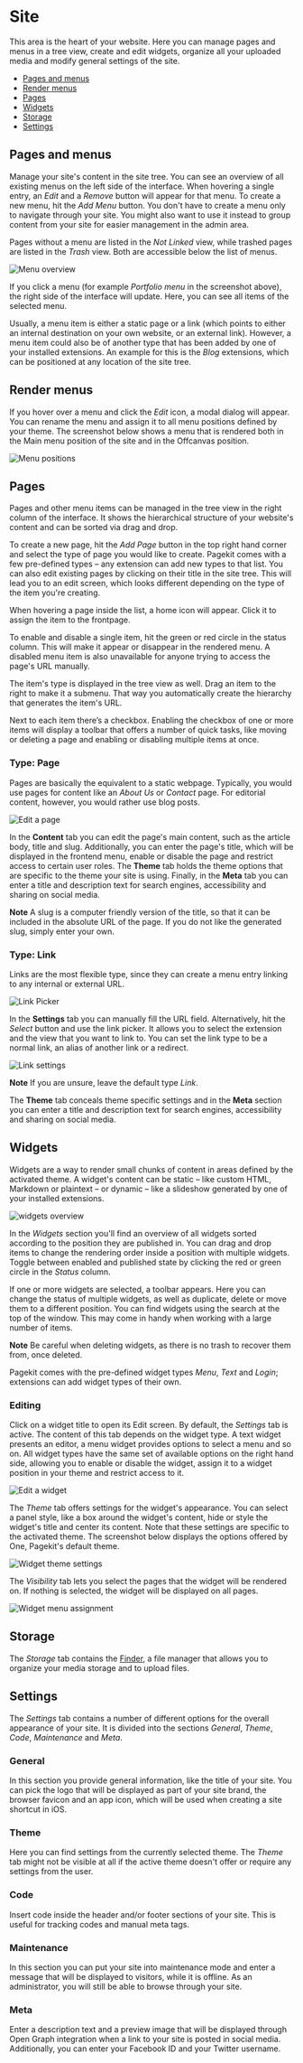 # Site

<p class="uk-article-lead">This area is the heart of your website. Here you can manage pages and menus in a tree view, create and edit widgets, organize all your uploaded media and modify general settings of the site.</p>

<ul class="uk-list">
    <li><a href="#pages-and-menus">Pages and menus</a></li>
    <li><a href="#render-menus">Render menus</a></li>
    <li><a href="#pages">Pages</a></li>
    <li><a href="#widgets">Widgets</a></li>
    <li><a href="#storage">Storage</a></li>
    <li><a href="#settings">Settings</a></li>
</ul>

## Pages and menus
Manage your site's content in the site tree. You can see an overview of all existing menus on the left side of the interface. When hovering a single entry, an _Edit_ and a _Remove_ button will appear for that menu. To create a new menu, hit the _Add Menu_ button. You don't have to create a menu only to navigate through your site. You might also want to use it instead to group content from your site for easier management in the admin area.

Pages without a menu are listed in the _Not Linked_ view, while trashed pages are listed in the _Trash_ view. Both are accessible below the list of menus.

![Menu overview](assets/site.png)

If you click a menu (for example _Portfolio menu_ in the screenshot above), the right side of the interface will update. Here, you can see all items of the selected menu. 

Usually, a menu item is either a static page or a link (which points to either an internal destination on your own website, or an external link). However, a menu item could also be of another type that has been added by one of your installed extensions. An example for this is the _Blog_ extensions, which can be positioned at any location of the site tree.

## Render menus

If you hover over a menu and click the *Edit* icon, a modal dialog will appear. You can rename the menu and assign it to all menu positions defined by your theme. The screenshot below shows a menu that is rendered both in the Main menu position of the site and in the Offcanvas position.

![Menu positions](assets/site-menu-edit.png)

## Pages
Pages and other menu items can be managed in the tree view in the right column of the interface. It shows the hierarchical structure of your website's content and can be sorted via drag and drop.

To create a new page, hit the _Add Page_ button in the top right hand corner and select the type of page you would like to create. Pagekit comes with a few pre-defined types – any extension can add new types to that list. You can also edit existing pages by clicking on their title in the site tree. This will lead you to an edit screen, which looks different depending on the type of the item you're creating.

When hovering a page inside the list, a home icon will appear. Click it to assign the item to the frontpage.

To enable and disable a single item, hit the green or red circle in the status column. This will make it appear or disappear in the rendered menu. A disabled menu item is also unavailable for anyone trying to access the page's URL manually.

The item's type is displayed in the tree view as well. Drag an item to the right to make it a submenu. That way you automatically create the hierarchy that generates the item's URL.

Next to each item there’s a checkbox. Enabling the checkbox of one or more items will display a toolbar that offers a number of quick tasks, like moving or deleting a page and enabling or disabling multiple items at once.

### Type: Page

Pages are basically the equivalent to a static webpage. Typically, you would use pages for content like an _About Us_ or _Contact_ page. For editorial content, however, you would rather use blog posts.

![Edit a page](assets/site-page-edit.png)

In the **Content** tab you can edit the page's main content, such as the article body, title and slug. Additionally, you can enter the page's title, which will be displayed in the frontend menu, enable or disable the page and restrict access to certain user roles. The **Theme** tab holds the theme options that are specific to the theme your site is using. Finally, in the **Meta** tab you can enter a title and description text for search engines, accessibility and sharing on social media.

**Note** A slug is a computer friendly version of the title, so that it can be included in the absolute URL of the page. If you do not like the generated slug, simply enter your own.

### Type: Link
Links are the most flexible type, since they can create a menu entry linking to any internal or external URL.

![Link Picker](assets/site-link-1.png)

In the **Settings** tab you can manually fill the URL field. Alternatively, hit the _Select_ button and use the link picker. It allows you to select the extension and the view that you want to link to. You can set the link type to be a normal link, an alias of another link or a redirect.

![Link settings](assets/site-link-2.png)

**Note** If you are unsure, leave the default type _Link_.

The **Theme** tab conceals theme specific settings and in the **Meta** section you can enter a title and description text for search engines, accessibility and sharing on social media.

## Widgets
Widgets are a way to render small chunks of content in areas defined by the activated theme. A widget's content can be static – like custom HTML, Markdown or plaintext – or dynamic – like a slideshow generated by one of your installed extensions.

![widgets overview](assets/site-widgets.png)

In the _Widgets_ section you'll find an overview of all widgets sorted according to the position they are published in. You can drag and drop items to change the rendering order inside a position with multiple widgets. Toggle between enabled and published state by clicking the red or green circle in the _Status_ column.

If one or more widgets are selected, a toolbar appears. Here you can change the status of multiple widgets, as well as duplicate, delete or move them to a different position. You can find widgets using the search at the top of the window. This may come in handy when working with a large number of items.

**Note** Be careful when deleting widgets, as there is no trash to recover them from, once deleted.

Pagekit comes with the pre-defined widget types _Menu_, _Text_ and _Login_; extensions can add widget types of their own.

### Editing
Click on a widget title to open its Edit screen. By default, the _Settings_ tab is active. The content of this tab depends on the widget type. A text widget presents an editor, a menu widget provides options to select a menu and so on. All widget types have the same set of available options on the right hand side, allowing you to enable or disable the widget, assign it to a widget position in your theme and restrict access to it.

![Edit a widget](assets/site-widget-edit.png)

The _Theme_ tab offers settings for the widget's appearance. You can select a panel style, like a box around the widget's content, hide or style the widget's title and center its content. Note that these settings are specific to the activated theme. The screenshot below displays the options offered by One, Pagekit's default theme.

![Widget theme settings](assets/site-widget-theme.png)

The _Visibility_ tab lets you select the pages that the widget will be rendered on. If nothing is selected, the widget will be displayed on all pages.

![Widget menu assignment](assets/site-widget-assignment.png)

## Storage

The _Storage_ tab contains the [Finder](finder.md), a file manager that allows you to organize your media storage and to upload files.

## Settings
The _Settings_ tab contains a number of different options for the overall appearance of your site. It is divided into the sections _General_, _Theme_, _Code_, _Maintenance_ and _Meta_.

### General

In this section you provide general information, like the title of your site. You can pick the logo that will be displayed as part of your site brand, the browser favicon and an app icon, which will be used when creating a site shortcut in iOS.

### Theme
Here you can find settings from the currently selected theme. The _Theme_ tab might not be visible at all if the active theme doesn't offer or require any settings from the user.

### Code
Insert code inside the header and/or footer sections of your site. This is useful for tracking codes and manual meta tags.

### Maintenance
In this section you can put your site into maintenance mode and enter a message that will be displayed to visitors, while it is offline. As an administrator, you will still be able to browse through your site.

### Meta
Enter a description text and a preview image that will be displayed through Open Graph integration when a link to your site is posted in social media. Additionally, you can enter your Facebook ID and your Twitter username.